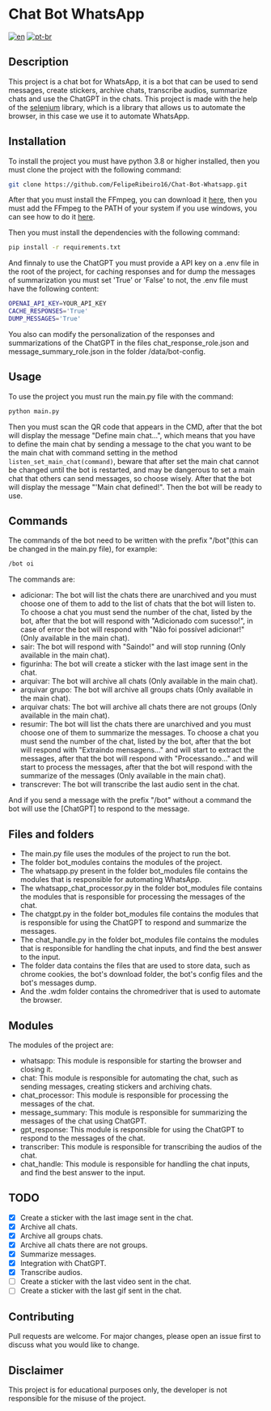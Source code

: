 # Chat Bot WhatsApp
[![en](https://img.shields.io/badge/lang-en-red.svg)](https://github.com/FelipeRibeiro16/Chat-Bot-Whatsapp/blob/d8987a06d7b5a4796090d6b2fd5dc8e2e01ce6af/README.md)
[![pt-br](https://img.shields.io/badge/lang-pt--br-green.svg)](https://github.com/FelipeRibeiro16/Chat-Bot-Whatsapp/blob/cbb4e521e351c7d2d5a91978953c871917af3146/README.pt-br.md)
## Description
This project is a chat bot for WhatsApp, it is a bot that can be used to send messages, create stickers, archive chats, transcribe audios, summarize chats and use the ChatGPT in the chats. This project is made with the help of the [selenium](https://www.selenium.dev/) library, which is a library that allows us to automate the browser, in this case we use it to automate WhatsApp.

## Installation
To install the project you must have python 3.8 or higher installed, then you must clone the project with the following command:
```bash
git clone https://github.com/FelipeRibeiro16/Chat-Bot-Whatsapp.git
```

After that you must install the FFmpeg, you can download it [here](https://ffmpeg.org/download.html), then you must add the FFmpeg to the PATH of your system if you use windows, you can see how to do it [here](https://www.thewindowsclub.com/how-to-install-ffmpeg-on-windows-10).

Then you must install the dependencies with the following command:
```bash
pip install -r requirements.txt
```

And finnaly to use the ChatGPT you must provide a API key on a .env file in the root of the project, for caching responses and for dump the messages of summarization you must set 'True' or 'False' to not, the .env file must have the following content:
```bash
OPENAI_API_KEY=YOUR_API_KEY
CACHE_RESPONSES='True'
DUMP_MESSAGES='True'
```

You also can modify the personalization of the responses and summarizations of the ChatGPT in the files chat_response_role.json and message_summary_role.json in the folder /data/bot-config.
## Usage
To use the project you must run the main.py file with the command:
```bash
python main.py
```
Then you must scan the QR code that appears in the CMD, after that the bot will display the message "Define main chat...", which means that you have to define the main chat by sending a message to the chat you want to be the main chat with command setting in the method `listen_set_main_chat(command)`, beware that after set the main chat cannot be changed until the bot is restarted, and may be dangerous to set a main chat that others can send messages, so choose wisely. After that the bot will display the message "'Main chat defined!". Then the bot will be ready to use.
## Commands
The commands of the bot need to be written with the prefix "/bot"(this can be changed in the main.py file), for example:
```bash
/bot oi
```
The commands are:
- adicionar: The bot will list the chats there are unarchived and you must choose one of them to add to the list of chats that the bot will listen to. To choose a chat you must send the number of the chat, listed by the bot, after that the bot will respond with "Adicionado com sucesso!", in case of error the bot will respond with "Não foi possível adicionar!" (Only available in the main chat).
- sair: The bot will respond with "Saindo!" and will stop running (Only available in the main chat).
- figurinha: The bot will create a sticker with the last image sent in the chat.
- arquivar: The bot will archive all chats (Only available in the main chat).
- arquivar grupo: The bot will archive all groups chats (Only available in the main chat).
- arquivar chats: The bot will archive all chats there are not groups (Only available in the main chat).
- resumir: The bot will list the chats there are unarchived and you must choose one of them to
summarize the messages. To choose a chat you must send the number of the chat, listed by the bot, after that the bot will respond with "Extraindo mensagens..." and will start to extract the messages, after that the bot will respond with "Processando..." and will start to process the messages, after that the bot will respond with the summarize of the messages (Only available in the main chat).
- transcrever: The bot will transcribe the last audio sent in the chat.

And if you send a message with the prefix "/bot" without a command the bot will use the [ChatGPT] to respond to the message.
## Files and folders
- The main.py file uses the modules of the project to run the bot.
- The folder bot_modules contains the modules of the project.
- The whatsapp.py present in the folder bot_modules file contains the modules that is responsible for automating WhatsApp.
- The whatsapp_chat_processor.py in the folder bot_modules file contains the modules that is responsible for processing the messages of the chat.
- The chatgpt.py in the folder bot_modules file contains the modules that is responsible for using the ChatGPT to respond and summarize the messages.
- The chat_handle.py in the folder bot_modules file contains the modules that is responsible for handling the chat inputs, and find the best answer to the input.
- The folder data contains the files that are used to store data, such as chrome cookies, the bot's download folder, the bot's config files and the bot's messages dump.
- And the .wdm folder contains the chromedriver that is used to automate the browser.

## Modules
The modules of the project are:
- whatsapp: This module is responsible for starting the browser and closing it.
- chat: This module is responsible for automating the chat, such as sending messages, creating stickers and archiving chats.
- chat_processor: This module is responsible for processing the messages of the chat.
- message_summary: This module is responsible for summarizing the messages of the chat using ChatGPT.
- gpt_response: This module is responsible for using the ChatGPT to respond to the messages of the chat.
- transcriber: This module is responsible for transcribing the audios of the chat.
- chat_handle: This module is responsible for handling the chat inputs, and find the best answer to the input. 

## TODO
- [X] Create a sticker with the last image sent in the chat.
- [X] Archive all chats.
- [X] Archive all groups chats.
- [X] Archive all chats there are not groups.
- [X] Summarize messages.
- [X] Integration with ChatGPT.
- [X] Transcribe audios.
- [ ] Create a sticker with the last video sent in the chat.
- [ ] Create a sticker with the last gif sent in the chat.

## Contributing
Pull requests are welcome. For major changes, please open an issue first to discuss what you would like to change.

## Disclaimer
This project is for educational purposes only, the developer is not responsible for the misuse of the project.

